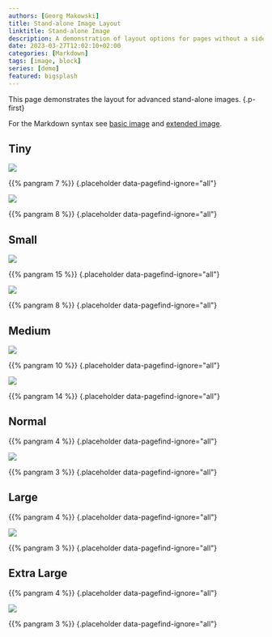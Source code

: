 ```yaml
---
authors: [Georg Makowski]
title: Stand-alone Image Layout
linktitle: Stand-alone Image
description: A demonstration of layout options for pages without a sidebar
date: 2023-03-27T12:02:10+02:00
categories: [Markdown]
tags: [image, block]
series: [demo]
featured: bigsplash
---
```


This page demonstrates the layout for advanced stand-alone images.
{.p-first}
<!--more-->

For the Markdown syntax see [basic image](https://perplex.desider.at/doc/basic/image) and [extended image](https://perplex.desider.at/doc/improved/image/syntax).

## Tiny

![](fig-tiny)

{{% pangram 7 %}}
{.placeholder data-pagefind-ignore="all"}

![](fig-tiny?posh=right)

{{% pangram 8 %}}
{.placeholder data-pagefind-ignore="all"}

## Small

![](fig-small-portrait)

{{% pangram 15 %}}
{.placeholder data-pagefind-ignore="all"}

![](fig-small)

{{% pangram 8 %}}
{.placeholder data-pagefind-ignore="all"}

## Medium

![](fig-medium)

{{% pangram 10 %}}
{.placeholder data-pagefind-ignore="all"}

![](fig-medium?posh=left)

{{% pangram 14 %}}
{.placeholder data-pagefind-ignore="all"}

## Normal
{{% pangram 4 %}}
{.placeholder data-pagefind-ignore="all"}

![](fig-normal)

{{% pangram 3 %}}
{.placeholder data-pagefind-ignore="all"}

## Large
{{% pangram 4 %}}
{.placeholder data-pagefind-ignore="all"}

![](fig-large)

{{% pangram 3 %}}
{.placeholder data-pagefind-ignore="all"}

## Extra Large

{{% pangram 4 %}}
{.placeholder data-pagefind-ignore="all"}

![](fig-xlarge)

{{% pangram 3 %}}
{.placeholder data-pagefind-ignore="all"}
